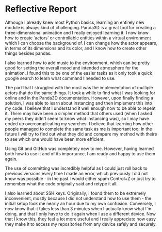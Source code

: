 Reflective Report
=================

Although I already knew most Python basics, learning an entirely new module
is always kind of challenging. Panda3D is a great tool for creating a three-dimensional
animation and I really enjoyed learning it. I now know how to create 'actors' or controllable entities within
a virtual environment which I can choose the background of. I can change how the actor appears, in terms of its 
dimensions and its color, and I know how to create other things besides pandas.

I also learned how to add music to the environment, which can be pretty good for setting the overall mood and 
intended atmosphere for the animation. I found this to be one of the easier tasks as it only took a quick google search to learn
what command I needed to use.

The part that I struggled with the most was the implementation of multiple actors that do the same things. It took a while to find what
I was looking for online and in the Panda3D documentation. However, upon finally finding a solution, I was able to learn about instancing and then
implement this into my code. I believe that I understand it well enough now to be able to repeat it.
There may have been a simpler method that others used (when I asked my peers they didn't seem to know what instancing was), so I may have ended up
overcomplicating my searches. I believe that learning how other people managed to complete the same task as me is important too; in the future I 
will try to find out what they did and compare my method with theirs to see which one would have been more efficient.

Using Git and GitHub was completely new to me. However, having learned both how to use it and of its importance,
I am ready and happy to use them again.

The use of committing was incredibly helpful as I could just roll back to previous
versions every time I made an error, which previously I did not know was possible - in the past I would either spam Control+Z
or just try to remember what the code originally said and retype it all.

I also learned about SSH keys. Originally, I found them to be extremely inconvenient, mostly because I did not understand how to use them - the initial setup took me nearly an hour
due to my own confusion. Conversely,
I now know that it takes less than 3 minutes when I actually know what I'm doing, and that I only have to do it again when I use a different device. Now that I know this, they feel a
lot more useful and I really appreciate how easy they make it to access my repositories from any device safely and securely.
